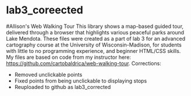 # lab3_coreected
#Allison's Web Walking Tour
This library shows a map-based guided tour, delivered through a browser that highlights various peaceful parks around Lake Mendota. These files were created as a part of lab 3 for an advanced cartography course at the University of Wisconsin-Madison, for students with little to no programming experience, and beginner HTML/CSS skills. My files are based on code from my instructor here: https://github.com/cartobaldrica/web-walking-tour. 
Corrections: 
  - Removed unclickable points
  - Fixed points from being unclickable to displaying stops
  - Reuploaded to github as lab3_corrected 
